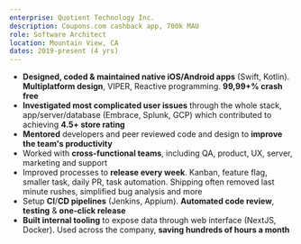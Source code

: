 ```yaml
---
enterprise: Quotient Technology Inc.
description: Coupons.com cashback app, 700k MAU
role: Software Architect
location: Mountain View, CA
dates: 2019-present (4 yrs)
---
```


- **Designed, coded & maintained native iOS/Android apps** (Swift, Kotlin). **Multiplatform design**, VIPER, Reactive programming. **99,99+% crash free**
- **Investigated most complicated user issues** through the whole stack, app/server/database (Embrace, Splunk, GCP) which contributed to achieving **4.5+ store rating** 
- **Mentored** developers and peer reviewed code and design to **improve the team's productivity**
- Worked with **cross-functional teams**, including QA, product, UX, server, marketing and support
- Improved processes to **release every week**. Kanban, feature flag, smaller task, daily PR, task automation. Shipping often removed last minute rushes, simplified bug analysis and more 
- Setup **CI**/**CD pipelines** (Jenkins, Appium). **Automated code review**, **testing** & **one-click release**
- **Built internal tooling** to expose data through web interface (NextJS, Docker). Used across the company, **saving hundreds of hours a month**
